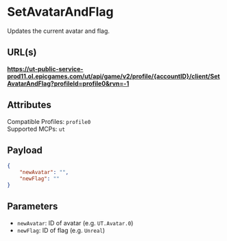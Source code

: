 # SetAvatarAndFlag
Updates the current avatar and flag.

## URL(s)
**https://ut-public-service-prod11.ol.epicgames.com/ut/api/game/v2/profile/{accountID}/client/SetAvatarAndFlag?profileId=profile0&rvn=-1**

## Attributes
Compatible Profiles: `profile0`  
Supported MCPs: `ut`

## Payload
```json
{
    "newAvatar": "",
    "newFlag": ""
}
```

## Parameters
- `newAvatar`: ID of avatar (e.g. `UT.Avatar.0`)
- `newFlag`: ID of flag (e.g. `Unreal`)
